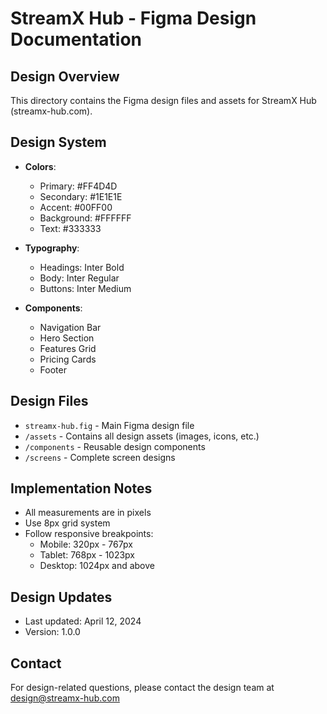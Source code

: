 # StreamX Hub - Figma Design Documentation

## Design Overview
This directory contains the Figma design files and assets for StreamX Hub (streamx-hub.com).

## Design System
- **Colors**: 
  - Primary: #FF4D4D
  - Secondary: #1E1E1E
  - Accent: #00FF00
  - Background: #FFFFFF
  - Text: #333333

- **Typography**:
  - Headings: Inter Bold
  - Body: Inter Regular
  - Buttons: Inter Medium

- **Components**:
  - Navigation Bar
  - Hero Section
  - Features Grid
  - Pricing Cards
  - Footer

## Design Files
- `streamx-hub.fig` - Main Figma design file
- `/assets` - Contains all design assets (images, icons, etc.)
- `/components` - Reusable design components
- `/screens` - Complete screen designs

## Implementation Notes
- All measurements are in pixels
- Use 8px grid system
- Follow responsive breakpoints:
  - Mobile: 320px - 767px
  - Tablet: 768px - 1023px
  - Desktop: 1024px and above

## Design Updates
- Last updated: April 12, 2024
- Version: 1.0.0

## Contact
For design-related questions, please contact the design team at design@streamx-hub.com 